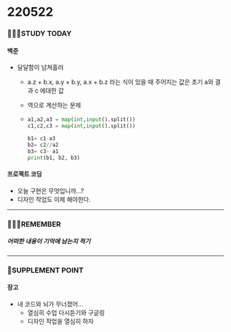 # 220522

### 👨🏼‍🏫STUDY TODAY

#### 백준

- 달달함이 넘쳐흘러
  
  - a.z + b.x, a.y × b.y, a.x + b.z 라는 식이 있을 때 주어지는 값은 초기 a와 결과 c 에대한 값
  
  - 역으로 계산하는 문제
  
  - ```python
    a1,a2,a3 = map(int,input().split())
    c1,c2,c3 = map(int,input().split())
    
    b1= c1-a3
    b2= c2//a2
    b3= c3- a1
    print(b1, b2, b3)
    ```



#### 프로젝트 코딩

- 오늘 구현은 무엇입니까...?
- 디자인 작업도 이제 해야한다.

---

### 💆🏼‍♂️REMEMBER

##### 어떠한 내용이 기억에 남는지 적기

---

### 💫SUPPLEMENT POINT

#### 장고

- 내 코드와 뇌가 무너졌어...
  - 열심히 수업 다시듣기와 구글링
  - 디자인 작업을 열심히 하자
